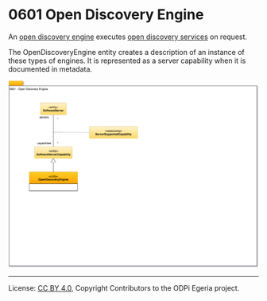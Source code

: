 <!-- SPDX-License-Identifier: CC-BY-4.0 -->
<!-- Copyright Contributors to the ODPi Egeria project. -->

# 0601 Open Discovery Engine

An [open discovery engine](../../../open-metadata-implementation/governance-servers/discovery-engine)
executes [open discovery services](../../../open-metadata-implementation/frameworks/open-discovery-framework/docs/discovery-service.md)
on request.

The OpenDiscoveryEngine entity creates a description of an instance of these types of engines.
It is represented as a server capability when it is documented in metadata.


![UML](0601-Open-Discovery-Engine.png)


----
License: [CC BY 4.0](https://creativecommons.org/licenses/by/4.0/),
Copyright Contributors to the ODPi Egeria project.